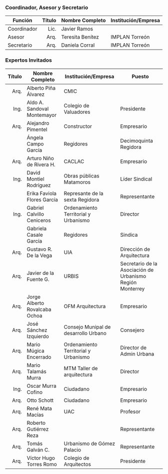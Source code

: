 
### Coordinador, Asesor y Secretario

Función     | Título | Nombre Completo          | Institución/Empresa
------------|-------:|--------------------------|---------------------
Coordinador |   Lic. | Javier Ramos             |
Asesor      |   Arq. | Teresita Benítez         | IMPLAN Torreón
Secretario  |   Arq. | Daniela Corral           | IMPLAN Torreón

### Expertos Invitados

Título | Nombre Completo                  | Institución/Empresa                  | Puesto
------:|----------------------------------|--------------------------------------|---------------
 Arq.  | Alberto Piña Álvarez    		  | CMIC                                 |
 Ing.  | Aldo A. Sandoval Montemayor      | Colegio de Valuadores                | Presidente
 Arq.  | Alejandro Pimentel               | Constructor                          | Empresario
       | Ángela Campo García              | Regidores                            | Decimoquinta Regidora                       
 Arq.  | Arturo Niño de Rivera H.         | CACLAC                               | Empresario
 Ing.  | David Montiel Rodríguez          | Obras públicas Matamoros             | Líder Sindical
       | Erika Faviola Flores García      | Represante de la sexta Regidora      | Representante
 Ing.  | Gabriel Calvillo Ceniceros       | Ordenamiento Territorial y Urbanismo | Director
       | Gabriela Casale García           | Regidores                            | Sindica
 Arq.  | Gustavo R. De la Vega            | UIA                                  | Dirección de Arquitectura
 Arq.  | Javier de la Fuente G.           | URBIS                                | Secretario de la Asociación de Urbanismo Región Monterrey
 Arq.  | Jorge Alberto Rovalcaba Ochoa    | OFM Arquitectura                     | Empresario
 Arq.  | José Sánchez Izquierdo           | Consejo Munipal de desarrollo Urbano | Consejero
 Arq.  | Mario Múgica Encerrado           | Ordenamiento Territorial y Urbanismo | Director de Admin Urbana
 Arq.  | Mario Talamás Murra              | MTM Taller de arquitectura           | Director
 Ing.  | Oscar Murra Cofino               | Ciudadano                            | Empresario
 Arq.  | Otto Schott                      | Ciudadano                            | Empresario
 Arq.  | René Mata Macías                 | UAC                                  | Profesor
 Arq.  | Roberto Gutiérrez Reza           |                                      | Representante
 Arq.  | Tomás Galván C.                  | Urbanismo de Gómez Palacio           | Representante
 Arq.  | Víctor Hugo Torres Romo          | Colegio de Arquitectos               | Presidente  
